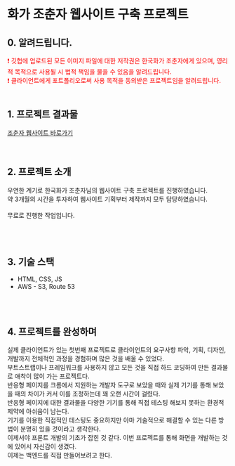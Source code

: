 # 화가 조춘자 웹사이트 구축 프로젝트

## 0. 알려드립니다.
<span style = "color:red"> ❗️ 깃헙에 업로드된 모든 이미지 파일에 대한 저작권은 한국화가 조춘자에게 있으며, 영리적 목적으로 사용될 시 법적 책임을 물을 수 있음을 알려드립니다.</span>
</br>
<span style = "color:red"> ❗️ 클라이언트에게 포트폴리오로써 사용 목적을 동의받은 프로젝트임을 알려드립니다.</span>
</br>
</br>
## 1. 프로젝트 결과물
[조춘자 웹사이트 바로가기](http://www.choeunsum.com)
</br>
</br>
</br>
## 2. 프로젝트 소개
우연한 계기로 한국화가 조춘자님의 웹사이트 구축 프로젝트를 진행하였습니다.</br> 
약 3개월의 시간을 투자하여 웹사이트 기획부터 제작까지 모두 담당하였습니다.</br>  
무료로 진행한 작업입니다.</br> 
</br>
</br>
</br>
## 3. 기술 스택
* HTML, CSS, JS
* AWS - S3, Route 53
</br>
</br>

## 4. 프로젝트를 완성하며
실제 클라이언트가 있는 첫번째 프로젝트로 클라이언트의 요구사항 파악, 기획, 디자인, 개발까지 전체적인 과정을 경험하며 많은 것을 배울 수 있었다. </br>
부트스트랩이나 프레임워크를 사용하지 않고 모든 것을 직접 하드 코딩하여 만든 결과물로 애착이 많이 가는 프로젝트다.</br> 
반응형 페이지를 크롬에서 지원하는 개발자 도구로 보았을 때와 실제 기기를 통해 보았을 때의 차이가 커서 이를 조정하는데 꽤 오랜 시간이 걸렸다.</br>
반응형 페이지에 대한 결과물을 다양한 기기를 통해 직접 테스팅 해보지 못하는 환경적 제약에 아쉬움이 남는다. </br>
기기를 이용한 직접적인 테스팅도 중요하지만 아마 기술적으로 해결할 수 있는 다른 방법이 분명히 있을 것이라고 생각한다. </br>
이제서야 프론트 개발의 기초가 잡힌 것 같다. 이번 프로젝트를 통해 화면을 개발하는 것에 있어서 자신감이 생겼다.</br>
이제는 백엔드를 직접 만들어보려고 한다. 
